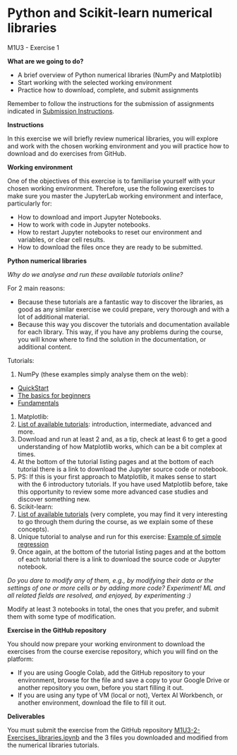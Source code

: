 # **Python and Scikit-learn numerical libraries**

M1U3 - Exercise 1

**What are we going to do?**

- A brief overview of Python numerical libraries (NumPy and Matplotlib)
- Start working with the selected working environment
- Practice how to download, complete, and submit assignments

Remember to follow the instructions for the submission of assignments indicated in [Submission Instructions](https://github.com/Tokio-School/Machine-Learning/blob/main/Instrucciones%20entregas.md).

**Instructions**

In this exercise we will briefly review numerical libraries, you will explore and work with the chosen working environment and you will practice how to download and do exercises from GitHub.

**Working environment**

One of the objectives of this exercise is to familiarise yourself with your chosen working environment. Therefore, use the following exercises to make sure you master the JupyterLab working environment and interface, particularly for:

- How to download and import Jupyter Notebooks.
- How to work with code in Jupyter notebooks.
- How to restart Jupyter notebooks to reset our environment and variables, or clear cell results.
- How to download the files once they are ready to be submitted.

**Python numerical libraries**

_Why do we analyse and run these available tutorials online?_

For 2 main reasons:

- Because these tutorials are a fantastic way to discover the libraries, as good as any similar exercise we could prepare, very thorough and with a lot of additional material.
- Because this way you discover the tutorials and documentation available for each library. This way, if you have any problems during the course, you will know where to find the solution in the documentation, or additional content.

Tutorials:

1. NumPy (these examples simply analyse them on the web):
  - [QuickStart](https://numpy.org/devdocs/user/quickstart.html)
  - [The basics for beginners](https://numpy.org/devdocs/user/absolute_beginners.html)
  - [Fundamentals](https://numpy.org/devdocs/user/basics.html)
1. Matplotlib:
  1. [List of available tutorials](https://matplotlib.org/stable/tutorials/index.html): introduction, intermediate, advanced and more.
  1. Download and run at least 2 and, as a tip, check at least 6 to get a good understanding of how Matplotlib works, which can be a bit complex at times.
  1. At the bottom of the tutorial listing pages and at the bottom of each tutorial there is a link to download the Jupyter source code or notebook.
  1. PS: If this is your first approach to Matplotlib, it makes sense to start with the 6 introductory tutorials. If you have used Matplotlib before, take this opportunity to review some more advanced case studies and discover something new.
1. Scikit-learn:
  1. [List of available tutorials](https://scikit-learn.org/stable/auto_examples/index.html) (very complete, you may find it very interesting to go through them during the course, as we explain some of these concepts).
  1. Unique tutorial to analyse and run for this exercise: [Example of simple regression](https://scikit-learn.org/stable/auto_examples/linear_model/plot_ols.html)
  1. Once again, at the bottom of the tutorial listing pages and at the bottom of each tutorial there is a link to download the source code or Jupyter notebook.

_Do you dare to modify any of them, e.g., by modifying their data or the settings of one or more cells or by adding more code? Experiment! ML and all related fields are resolved, and enjoyed, by experimenting :)_

Modify at least 3 notebooks in total, the ones that you prefer, and submit them with some type of modification.

**Exercise in the GitHub repository**

You should now prepare your working environment to download the exercises from the course exercise repository, which you will find on the platform:

- If you are using Google Colab, add the GitHub repository to your environment, browse for the file and save a copy to your Google Drive or another repository you own, before you start filling it out.
- If you are using any type of VM (local or not), Vertex AI Workbench, or another environment, download the file to fill it out.

**Deliverables**

You must submit the exercise from the GitHub repository [M1U3-2-Exercises\_libraries.ipynb](https://github.com/Tokio-School/Machine-Learning/blob/main/M01-Introducci%C3%B3n_al_Machine_Learning/M1U3-Librer%C3%ADas_num%C3%A9ricas_de_Python_y_Scikit-learn/M1U3-2-Ejercicios_librer%C3%ADas.ipynb) and the 3 files you downloaded and modified from the numerical libraries tutorials.
